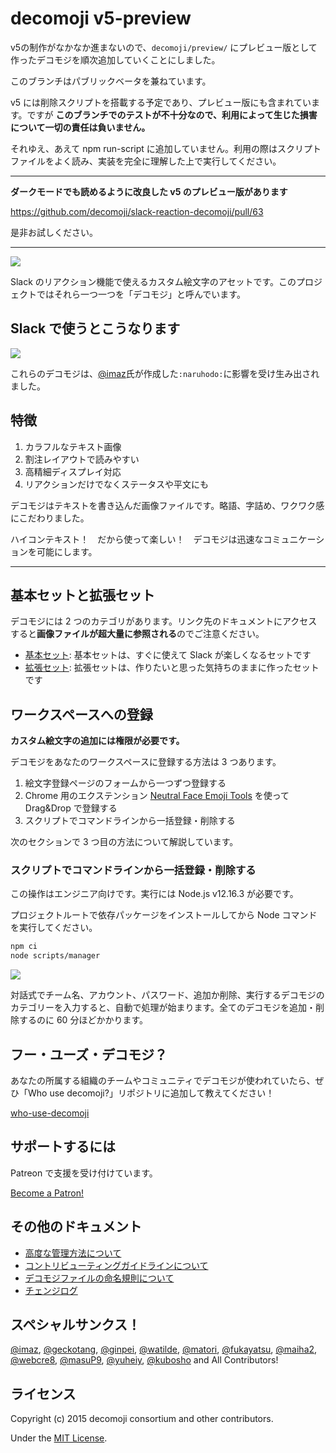 # decomoji v5-preview

v5の制作がなかなか進まないので、`decomoji/preview/` にプレビュー版として作ったデコモジを順次追加していくことにしました。

このブランチはパブリックベータを兼ねています。

v5 には削除スクリプトを搭載する予定であり、プレビュー版にも含まれています。ですが **このブランチでのテストが不十分なので、利用によって生じた損害について一切の責任は負いません。**

それゆえ、あえて npm run-script に追加していません。利用の際はスクリプトファイルをよく読み、実装を完全に理解した上で実行してください。

---

**ダークモードでも読めるように改良した v5 のプレビュー版があります**

https://github.com/decomoji/slack-reaction-decomoji/pull/63

是非お試しください。

---

![](docs/images/ss_basic.png)

Slack のリアクション機能で使えるカスタム絵文字のアセットです。このプロジェクトではそれら一つ一つを「デコモジ」と呼んでいます。

## Slack で使うとこうなります

![](docs/images/ss_using.png)

これらのデコモジは、[@imaz](https://github.com/imaz)氏が作成した`:naruhodo:`に影響を受け生み出されました。

## 特徴

1. カラフルなテキスト画像
2. 割注レイアウトで読みやすい
3. 高精細ディスプレイ対応
4. リアクションだけでなくステータスや平文にも

デコモジはテキストを書き込んだ画像ファイルです。略語、字詰め、ワクワク感にこだわりました。

ハイコンテキスト！　だから使って楽しい！　デコモジは迅速なコミュニケーションを可能にします。

---

## 基本セットと拡張セット

デコモジには 2 つのカテゴリがあります。リンク先のドキュメントにアクセスすると**画像ファイルが超大量に参照される**のでご注意ください。

- [基本セット](docs/decomoji-basic.md): 基本セットは、すぐに使えて Slack が楽しくなるセットです
- [拡張セット](docs/decomoji-extra.md): 拡張セットは、作りたいと思った気持ちのままに作ったセットです

## ワークスペースへの登録

**カスタム絵文字の追加には権限が必要です。**

デコモジをあなたのワークスペースに登録する方法は 3 つあります。

1. 絵文字登録ページのフォームから一つずつ登録する
2. Chrome 用のエクステンション [Neutral Face Emoji Tools](https://chrome.google.com/webstore/detail/neutral-face-emoji-tools/anchoacphlfbdomdlomnbbfhcmcdmjej) を使って Drag&Drop で登録する
3. スクリプトでコマンドラインから一括登録・削除する

次のセクションで 3 つ目の方法について解説しています。

### スクリプトでコマンドラインから一括登録・削除する

この操作はエンジニア向けです。実行には Node.js v12.16.3 が必要です。

プロジェクトルートで依存パッケージをインストールしてから Node コマンドを実行してください。

```bash
npm ci
node scripts/manager
```

![](docs/images/ss_demo.gif)

対話式でチーム名、アカウント、パスワード、追加か削除、実行するデコモジのカテゴリーを入力すると、自動で処理が始まります。全てのデコモジを追加・削除するのに 60 分ほどかかります。

## フー・ユーズ・デコモジ？

あなたの所属する組織のチームやコミュニティでデコモジが使われていたら、ぜひ「Who use decomoji?」リポジトリに追加して教えてください！

[who-use-decomoji](https://github.com/decomoji/who-use-decomoji)

## サポートするには

Patreon で支援を受け付けています。

<a href="https://www.patreon.com/bePatron?u=486549" data-patreon-widget-type="become-patron-button">Become a Patron!</a><script async src="https://c6.patreon.com/becomePatronButton.bundle.js"></script>

## その他のドキュメント

- [高度な管理方法について](docs/ADVANCE.md)
- [コントリビューティングガイドラインについて](docs/CONTRIBUTING.md)
- [デコモジファイルの命名規則について](docs/NOTATIONS.md)
- [チェンジログ](docs/CHANGES.md)

## スペシャルサンクス！

[@imaz](https://github.com/imaz/), [@geckotang](https://github.com/geckotang/), [@ginpei](https://github.com/ginpei/), [@watilde](https://github.com/watilde/), [@matori](https://github.com/matori/), [@fukayatsu](https://github.com/fukayatsu/), [@maiha2](https://github.com/maiha2/), [@webcre8](https://github.com/webcre8/), [@masuP9](https://github.com/masuP9/), [@yuheiy](https://github.com/yuheiy), [@kubosho](https://github.com/kubosho) and All Contributors!

## ライセンス

Copyright (c) 2015 decomoji consortium and other contributors.

Under the [MIT License](LICENSE.txt).
